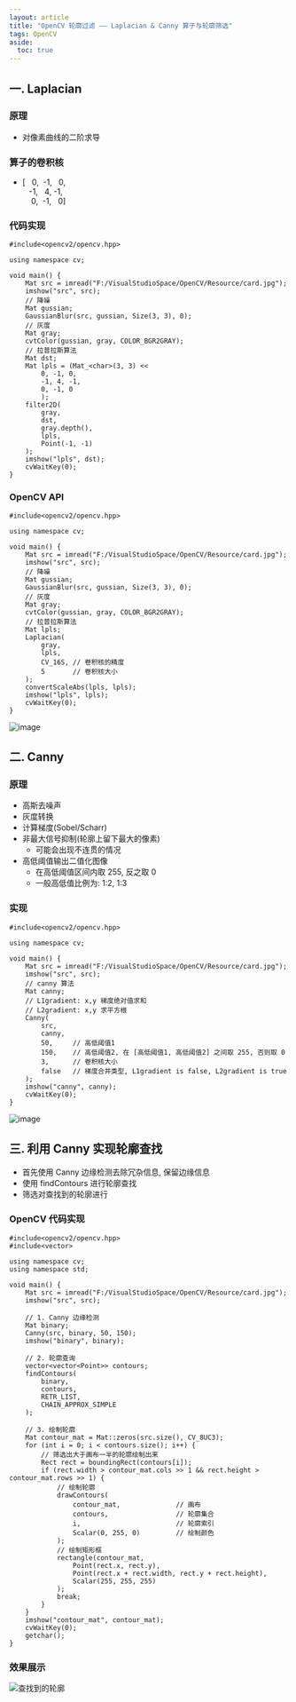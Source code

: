 ```yaml
---
layout: article
title: "OpenCV 轮廓过滤 —— Laplacian & Canny 算子与轮廓筛选"
tags: OpenCV
aside:
  toc: true
---
```


## 一. Laplacian
### 原理
- 对像素曲线的二阶求导

### 算子的卷积核
- [&nbsp;&nbsp;    0,&nbsp;      -1,&nbsp;&nbsp;  0, <br>
&nbsp;&nbsp;      -1,&nbsp;&nbsp; 4,             -1, <br>
&nbsp;&nbsp;&nbsp; 0,&nbsp;      -1,&nbsp;&nbsp;  0]

<!--more-->

### 代码实现
```
#include<opencv2/opencv.hpp>

using namespace cv;

void main() {
	Mat src = imread("F:/VisualStudioSpace/OpenCV/Resource/card.jpg");
	imshow("src", src);
	// 降噪
	Mat gussian;
	GaussianBlur(src, gussian, Size(3, 3), 0);
	// 灰度
	Mat gray;
	cvtColor(gussian, gray, COLOR_BGR2GRAY);
	// 拉普拉斯算法
	Mat dst;
	Mat lpls = (Mat_<char>(3, 3) <<
		0, -1, 0,
		-1, 4, -1,
		0, -1, 0
		);
	filter2D(
		gray,
		dst,
		gray.depth(),
		lpls,
		Point(-1, -1)
	);
	imshow("lpls", dst);
	cvWaitKey(0);
}
```

### OpenCV API
```
#include<opencv2/opencv.hpp>

using namespace cv;

void main() {
	Mat src = imread("F:/VisualStudioSpace/OpenCV/Resource/card.jpg");
	imshow("src", src);
	// 降噪
	Mat gussian;
	GaussianBlur(src, gussian, Size(3, 3), 0);
	// 灰度
	Mat gray;
	cvtColor(gussian, gray, COLOR_BGR2GRAY);
	// 拉普拉斯算法
	Mat lpls;
	Laplacian(
		gray, 
		lpls,   
		CV_16S, // 卷积核的精度
		5       // 卷积核大小
	);
	convertScaleAbs(lpls, lpls);
	imshow("lpls", lpls);
	cvWaitKey(0);
}
```
![image](https://i.loli.net/2019/05/29/5cee215704b3239109.png)

## 二. Canny
### 原理
- 高斯去噪声
- 灰度转换
- 计算梯度(Sobel/Scharr)
- 非最大信号抑制(轮廓上留下最大的像素)
  - 可能会出现不连贯的情况 
- 高低阈值输出二值化图像
  - 在高低阈值区间内取 255, 反之取 0 
  - 一般高低值比例为: 1:2, 1:3

### 实现
```
#include<opencv2/opencv.hpp>

using namespace cv;

void main() {
	Mat src = imread("F:/VisualStudioSpace/OpenCV/Resource/card.jpg");
	imshow("src", src);
	// canny 算法
	Mat canny;
	// L1gradient: x,y 梯度绝对值求和
	// L2gradient: x,y 求平方根
	Canny(
		src,
		canny,
		50,     // 高低阈值1
		150,    // 高低阈值2, 在 [高低阈值1, 高低阈值2] 之间取 255, 否则取 0
		3,      // 卷积核大小
		false   // 梯度合并类型, L1gradient is false, L2gradient is true
	);
	imshow("canny", canny);
	cvWaitKey(0);
}
```
![image](https://i.loli.net/2019/05/29/5cee21424771474985.png)

## 三. 利用 Canny 实现轮廓查找
- 首先使用 Canny 边缘检测去除冗杂信息, 保留边缘信息
- 使用 findContours 进行轮廓查找
- 筛选对查找到的轮廓进行

### OpenCV 代码实现
```
#include<opencv2/opencv.hpp>
#include<vector>

using namespace cv;
using namespace std;

void main() {
	Mat src = imread("F:/VisualStudioSpace/OpenCV/Resource/card.jpg");
	imshow("src", src);

	// 1. Canny 边缘检测
	Mat binary;
	Canny(src, binary, 50, 150);
	imshow("binary", binary);

	// 2. 轮廓查询
	vector<vector<Point>> contours;
	findContours(
		binary,
		contours,
		RETR_LIST,
		CHAIN_APPROX_SIMPLE
	);

	// 3. 绘制轮廓
	Mat contour_mat = Mat::zeros(src.size(), CV_8UC3);
	for (int i = 0; i < contours.size(); i++) {
		// 筛选出大于画布一半的轮廓绘制出来
		Rect rect = boundingRect(contours[i]);
		if (rect.width > contour_mat.cols >> 1 && rect.height > contour_mat.rows >> 1) {
			// 绘制轮廓
			drawContours(
				contour_mat,              // 画布
				contours,                 // 轮廓集合
				i,                        // 轮廓索引
				Scalar(0, 255, 0)         // 绘制颜色
			);
			// 绘制矩形框
			rectangle(contour_mat,
				Point(rect.x, rect.y),
				Point(rect.x + rect.width, rect.y + rect.height), 
				Scalar(255, 255, 255)
			);
			break;
		}
	}
	imshow("contour_mat", contour_mat);
	cvWaitKey(0);
	getchar();
}
```
### 效果展示
![查找到的轮廓](https://i.loli.net/2019/05/29/5cee318d586a416480.png)